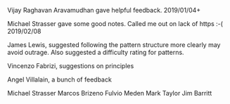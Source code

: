
Vijay Raghavan Aravamudhan gave helpful feedback. 2019/01/04+

Michael Strasser gave some good notes. Called me out on lack of https :-( 2019/02/08

James Lewis, suggested following the pattern structure more clearly may avoid outrage. Also suggested a difficulty rating for patterns.

Vincenzo Fabrizi, suggestions on principles

Angel Villalain, a bunch of feedback

Michael Strasser
Marcos Brizeno
Fulvio Meden
Mark Taylor
Jim Barritt

